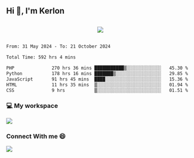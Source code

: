 ## Hi 👋, I'm Kerlon

<p align="center" style="margin: 30px;">
 
 <img src="https://skillicons.dev/icons?i=html,css,bootstrap,js,nodejs,jquery,python,flask,php,mysql,lua,sqlite,firebase">


</p>
<!--START_SECTION:waka-->

```txt
From: 31 May 2024 - To: 21 October 2024

Total Time: 592 hrs 4 mins

PHP              270 hrs 36 mins ███████████▒░░░░░░░░░░░░░   45.30 %
Python           178 hrs 16 mins ███████▒░░░░░░░░░░░░░░░░░   29.85 %
JavaScript       91 hrs 45 mins  ████░░░░░░░░░░░░░░░░░░░░░   15.36 %
HTML             11 hrs 35 mins  ▒░░░░░░░░░░░░░░░░░░░░░░░░   01.94 %
CSS              9 hrs           ▒░░░░░░░░░░░░░░░░░░░░░░░░   01.51 %
```

<!--END_SECTION:waka-->


<p align="center">
 <h3>💻 My workspace</h3>
    <img src="https://skillicons.dev/icons?i=mint" />
</p>

<p align="center">
 <h3>Connect With me 😄</h3> 
    <a href="https://www.linkedin.com/in/kerlon-fernandes"><img src="https://skillicons.dev/icons?i=linkedin" />
  </a>
</p>



